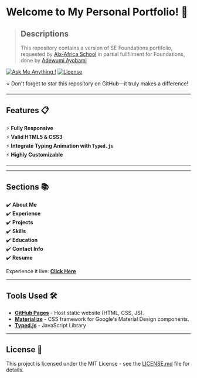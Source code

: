 # Welcome to My Personal Portfolio! 🚀

> ## Descriptions
> This repository contains a version of SE Foundations portifolio, requested by [Alx-Africa School](https://www.alxafrica.com/) in partial fullfilment for Foundations, done by [Adewumi Ayobami](https://github.com/bamzzzz/)

[![Ask Me Anything !](https://img.shields.io/badge/ask%20me-linkedin-1abc9c.svg)](https://www.linkedin.com/in/ayobami-adewumi-47bb1b148/)
[![License](http://img.shields.io/:license-mit-blue.svg?style=flat-square)](http://badges.mit-license.org)

⭐ Don't forget to star this repository on GitHub—it truly makes a difference!

---

## Features 📋
⚡️ **Fully Responsive**\
⚡️ **Valid HTML5 & CSS3**\
⚡️ **Integrate Typing Animation with `Typed.js`**\
⚡️ **Highly Customizable**

---

---

## Sections 📚
✔️ **About Me**\
✔️ **Experience**\
✔️ **Projects** \
✔️ **Skills** \
✔️ **Education**\
✔️ **Contact Info**\
✔️ **Resume**

Experience it live: **[Click Here](https://Bamzzzz.github.io/)**

---

## Tools Used 🛠️
* [<b>GitHub Pages</b>](https://create-react-app.dev/docs/deployment/#github-pages) - Host static website (HTML, CSS, JS).
* [<b>Materialize</b>](https://materializecss.com/) - CSS framework for Google's Material Design components.
* [<b>Typed.js</b>](https://mattboldt.com/demos/typed-js/) - JavaScript Library


---

## License 📄
This project is licensed under the MIT License - see the [LICENSE.md](./LICENSE) file for details.
